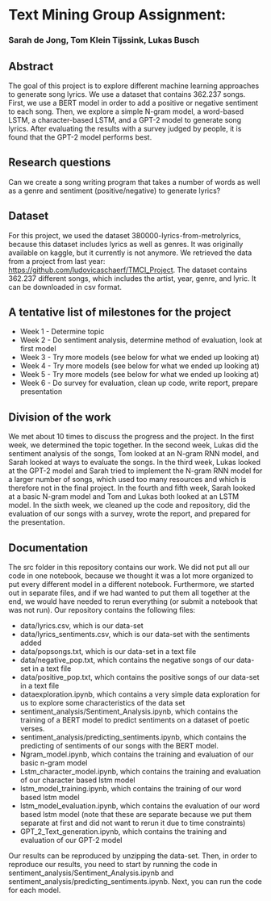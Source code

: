 # Text Mining Group Assignment:
### Sarah de Jong, Tom Klein Tijssink, Lukas Busch

## Abstract
The goal of this project is to explore different machine learning approaches to generate song lyrics. We use a dataset that contains 362.237 songs. First, we use a BERT model in order to add a positive or negative sentiment to each song. Then, we explore a simple N-gram model, a word-based LSTM, a character-based LSTM, and a GPT-2 model to generate song lyrics. After evaluating the results with a survey judged by people, it is found that the GPT-2 model performs best.

## Research questions
Can we create a song writing program that takes a number of words as well as a genre and sentiment (positive/negative) to generate lyrics?

## Dataset
For this project, we used the dataset 380000-lyrics-from-metrolyrics, because this dataset includes lyrics as well as genres. It was originally available on kaggle, but it currently is not anymore. We retrieved the data from a project from last year: https://github.com/ludovicaschaerf/TMCI_Project.
The dataset contains 362.237 different songs, which includes the artist, year, genre, and lyric. It can be downloaded in csv format.

## A tentative list of milestones for the project
- Week 1 - Determine topic
- Week 2 - Do sentiment analysis, determine method of evaluation, look at first model
- Week 3 - Try more models (see below for what we ended up looking at)
- Week 4 - Try more models (see below for what we ended up looking at)
- Week 5 - Try more models (see below for what we ended up looking at)
- Week 6 - Do survey for evaluation, clean up code, write report, prepare presentation

## Division of the work
We met about 10 times to discuss the progress and the project. In the first week, we determined the topic together. In the second week, Lukas did the sentiment analysis of the songs, Tom looked at an N-gram RNN model, and Sarah looked at ways to evaluate the songs. In the third week, Lukas looked at the GPT-2 model and Sarah tried to implement the N-gram RNN model for a larger number of songs, which used too many resources and which is therefore not in the final project. In the fourth and fifth week, Sarah looked at a basic N-gram model and Tom and Lukas both looked at an LSTM model. In the sixth week, we cleaned up the code and repository, did the evaluation of our songs with a survey, wrote the report, and prepared for the presentation.

## Documentation
The src folder in this repository contains our work. We did not put all our code in one notebook, because we thought it was a lot more organized to put every different model in a different notebook. Furthermore, we started out in separate files, and if we had wanted to put them all together at the end, we would have needed to rerun everything (or submit a notebook that was not run). Our repository contains the following files:
- data/lyrics.csv, which is our data-set
- data/lyrics_sentiments.csv, which is our data-set with the sentiments added
- data/popsongs.txt, which is our data-set in a text file
- data/negative_pop.txt, which contains the negative songs of our data-set in a text file
- data/positive_pop.txt, which contains the positive songs of our data-set in a text file
- dataexploration.ipynb, which contains a very simple data exploration for us to explore some characteristics of the data set
- sentiment_analysis/Sentiment_Analysis.ipynb, which contains the training of a BERT model to predict sentiments on a dataset of poetic verses.
- sentiment_analysis/predicting_sentiments.ipynb, which contains the predicting of sentiments of our songs with the BERT model.
- Ngram_model.ipynb, which contains the training and evaluation of our basic n-gram model
- Lstm_character_model.ipynb, which contains the training and evaluation of our character based lstm model
- lstm_model_training.ipynb, which contains the training of our word based lstm model
- lstm_model_evaluation.ipynb, which contains the evaluation of our word based lstm model (note that these are separate because we put them separate at first and did not want to rerun it due to time constraints)
- GPT_2_Text_generation.ipynb, which contains the training and evaluation of our GPT-2 model

Our results can be reproduced by unzipping the data-set. Then, in order to reproduce our results, you need to start by running the code in sentiment_analysis/Sentiment_Analysis.ipynb and sentiment_analysis/predicting_sentiments.ipynb. Next, you can run the code for each model.
